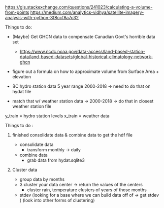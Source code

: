 https://gis.stackexchange.com/questions/241023/calculating-a-volume-from-points
https://medium.com/analytics-vidhya/satellite-imagery-analysis-with-python-3f8ccf8a7c32

Things to do: 
- (Maybe) Get GHCN data to compensate Canadian Govt's horrible data set 
    - https://www.ncdc.noaa.gov/data-access/land-based-station-data/land-based-datasets/global-historical-climatology-network-ghcn


- figure out a formula on how to approximate volume from Surface Area + elevation 


- BC hydro station data 5 year range 2000-2018 -> need to do that on hydat file 
- match that w/ weather station data -> 2000-2018 -> do that in closest weather station file


y_train = hydro station levels
x_train = weather data 


Things to do : 
1. finished consolidate data & combine data to get the hdf file 
    - consolidate data
        - transform  monthly  -> daily
    - combine data 
        - grab data from hydat.sqlite3 

2. Cluster data 
    - group data by months  
    - 3 cluster your data center -> return the values of the centers 
        - cluster rain, temperature 
        clusters of years of those months 
    - stdev 
    (looking for a base where we can build data off of -> get stdev )
(look into other forms of clustering)